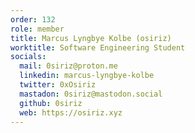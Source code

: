 ```yaml
--- 
order: 132
role: member
title: Marcus Lyngbye Kolbe (osiriz)
worktitle: Software Engineering Student
socials:
  mail: 0siriz@proton.me
  linkedin: marcus-lyngbye-kolbe
  twitter: 0xOsiriz
  mastadon: 0siriz@mastodon.social
  github: 0siriz
  web: https://osiriz.xyz
---
```

